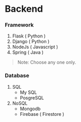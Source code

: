 # Backend

### Framework
1. Flask ( Python )
2. Django ( Python )
3. NodeJs ( Javascript )
4. Spring ( Java )
> Note: Choose any one only.

### Database
1. SQL
    - My SQL
    - PosgreSQL
2. NoSQL
    - Mongodb
    - Firebase ( Firestore )